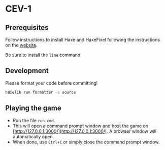 # CEV-1

## Prerequisites

Follow instructions to install Haxe and HaxeFixel following the instructions on the [website](https://haxeflixel.com/documentation/getting-started/).

Be sure to install the `lime` command.

## Development

Please format your code before committing!

```sh
haxelib run formatter -s source
```

## Playing the game

* Run the file `run.cmd`.
* This will open a command prompt window and host the game on [http://127.0.0.1:3000/](http://127.0.0.1:3000/). A browser window will automatically open.
* When done, use `Ctrl+C` or simply close the command prompt window.
